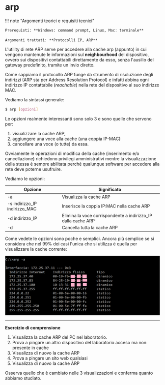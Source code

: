 # arp


!!! note "Argomenti teorici e requisiti tecnici"
    
    Prerequisti: **Windows: command prompt, Linux, Mac: terminale**
    
    Argomenti trattati: **Protocolli IP, ARP**


L'utility di rete ARP serve per accedere alla cache arp (appunto) in
cui vengono mantenute le informazioni sul **neighbourhood** del
dispositivo, ovvero sui dispositivi contattabili direttamente da esso,
senza l'ausilio del gateway predefinito, tramite un invio diretto.

Come sappiamo il protocollo ARP funge da strumento di risoluzione degli
indirizzi (ARP sta per Address Resolution Protocol) e infatti abbina
ogni indirizzo IP contattabile (*reachable*) nella rete del dispositivo
al suo indirizzo MAC.

Vediamo la sintassi generale:

``` bash
$ arp [opzioni]
```

Le opzioni realmente interessanti sono solo 3 e sono quelle che servono
per:

1. visualizzare la cache ARP,
2. aggiungere una voce alla cache (una coppia IP-MAC)
3. cancellare una voce (o tutte) da essa.

Ovviamente le operazioni di modifica della cache (inserimento e/o
cancellazione) richiedono privilegi amministrativi mentre la
visualizzazione della stessa è sempre abilitata perché qualunque
software per accedere alla rete deve poterne usufruire.

Vediamo le opzioni:


| Opzione                        | Significato                                                   |
|--------------------------------|---------------------------------------------------------------|
| -a                             | Visualizza la cache ARP                                       |
| -s indirizzo_IP indirizzo_MAC  | Inserisce la coppia IP:MAC nella cache ARP                    |
| -d indirizzo_IP                | Elimina la voce corrispondente a indirizzo_IP dalla cache ARP |
| -d                             | Cancella tutta la cache ARP                                   |

Come vedete le opzioni sono poche e semplici. Ancora più semplice se si
considera che nel 99% dei casi l'unica che si utilizza è quella per
visualizzare la cache corrente:

![image](images/arp.png)

---

**Esercizio di comprensione**

1. Visualizza la cache ARP del PC nel laboratorio.
2. Prova a pingare un altro dispositivo del laboratorio acceso ma non presente in cache
3. Visualizza di nuovo la cache ARP
4. Prova a pingare un sito web qualsiasi
5. Visualizza di nuovo la cache ARP

Osserva quello che è cambiato nelle 3 visualizzazioni e conferma quanto
abbiamo studiato.

<br>
<br>

